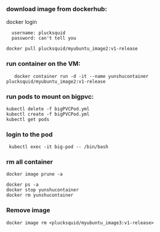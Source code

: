 
### download image from dockerhub:
  docker login
  ```
    username: plucksquid
    password: can't tell you
  ```
  ```
  docker pull plucksquid/myubuntu_image2:v1-release
  ```

### run container on the VM: 
```
   docker container run -d -it --name yunshucontainer plucksquid/myubuntu_image2:v1-release
```

### run pods to mount on bigpvc:

  ```
  kubectl delete -f bigPVCPod.yml
  kubectl create -f bigPVCPod.yml
  kubectl get pods
  ```
  
### login to the pod
  ```
   kubectl exec -it big-pod -- /bin/bash
  ```

### rm all container
  ```
docker image prune -a

docker ps -a
docker stop yunshucontainer
docker rm yunshucontainer

  ```
  
  
### Remove image
```
docker image rm <plucksquid/myubuntu_image3:v1-release>
```

